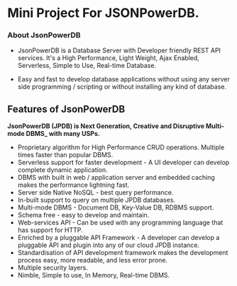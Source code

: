 # Mini Project For JSONPowerDB.

### About JsonPowerDB 
* JsonPowerDB is a Database Server with Developer friendly REST API services. It's a High Performance, Light Weight, Ajax Enabled, Serverless, Simple to Use, Real-time Database.

* Easy and fast to develop database applications without using any server side programming / scripting or without installing any kind of database.

## Features of JsonPowerDB

**JsonPowerDB (JPDB) is Next Generation, Creative and Disruptive Multi-mode DBMS_ with many USPs.**
* Proprietary algorithm for High Performance CRUD operations. Multiple times faster than popular DBMS.
* Serverless support for faster development - A UI developer can develop complete dynamic application.
* DBMS with built in web / application server and embedded caching makes the performance lightning fast.
* Server side Native NoSQL - best query performance.
* In-built support to query on multiple JPDB databases.
* Multi-mode DBMS - Document DB, Key-Value DB, RDBMS support.
* Schema free - easy to develop and maintain.
* Web-services API - Can be used with any programming language that has support for HTTP.
* Enriched by a pluggable API Framework - A developer can develop a pluggable API and plugin into any of our cloud JPDB instance.
* Standardisation of API development framework makes the development process easy, more readable, and less error prone.
* Multiple security layers.
* Nimble, Simple to use, In Memory, Real-time DBMS.

